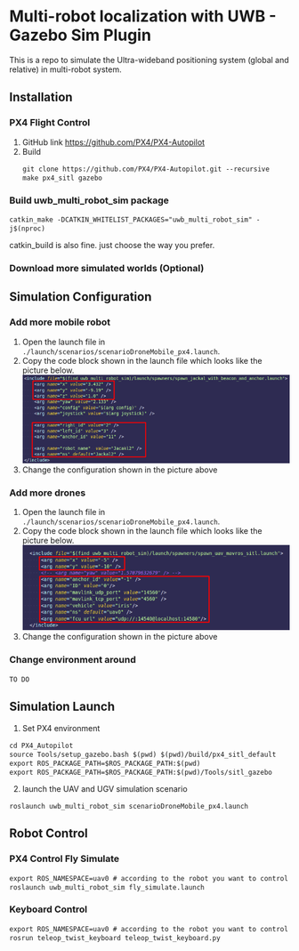 # Multi-robot localization with UWB - Gazebo Sim Plugin

This is a repo to simulate the Ultra-wideband positioning system (global and relative) in multi-robot system.

## Installation

### PX4 Flight Control
1. GitHub link
    https://github.com/PX4/PX4-Autopilot
2. Build 
    ```
    git clone https://github.com/PX4/PX4-Autopilot.git --recursive
    make px4_sitl gazebo
    ```
   
### Build uwb_multi_robot_sim package
```
catkin_make -DCATKIN_WHITELIST_PACKAGES="uwb_multi_robot_sim" -j$(nproc)
```
catkin_build is also fine. just choose the way you prefer.

### Download more simulated worlds (Optional)



## Simulation Configuration

### Add more mobile robot
1. Open the launch file in ` ./launch/scenarios/scenarioDroneMobile_px4.launch`.
2. Copy the code block shown in the launch file which looks like the picture below. 
   ![Codes blocks needs to be added](./images/add_mobile_robot_conf.png)
3. Change the configuration shown in the picture above

### Add more drones
1. Open the launch file in ` ./launch/scenarios/scenarioDroneMobile_px4.launch`.
2. Copy the code block shown in the launch file which looks like the picture below. 
   ![Codes blocks needs to be added](./images/add_drone_conf.png)
3. Change the configuration shown in the picture above

### Change environment around
`TO DO`

## Simulation Launch
1. Set PX4 environment
```
cd PX4_Autopilot
source Tools/setup_gazebo.bash $(pwd) $(pwd)/build/px4_sitl_default
export ROS_PACKAGE_PATH=$ROS_PACKAGE_PATH:$(pwd)
export ROS_PACKAGE_PATH=$ROS_PACKAGE_PATH:$(pwd)/Tools/sitl_gazebo
```

2. launch the UAV and UGV simulation scenario
```
roslaunch uwb_multi_robot_sim scenarioDroneMobile_px4.launch
```

## Robot Control

### PX4 Control Fly Simulate
```
export ROS_NAMESPACE=uav0 # according to the robot you want to control
roslaunch uwb_multi_robot_sim fly_simulate.launch
```

### Keyboard Control
```
export ROS_NAMESPACE=uav0 # according to the robot you want to control
rosrun teleop_twist_keyboard teleop_twist_keyboard.py
``` 
